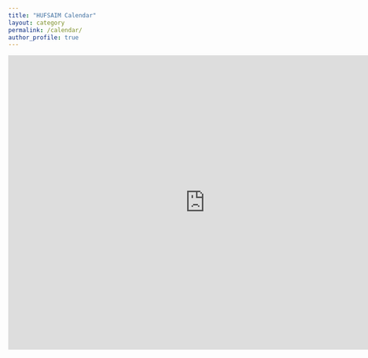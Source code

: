 ```yaml
---
title: "HUFSAIM Calendar"
layout: category
permalink: /calendar/
author_profile: true
---
```

<iframe src="https://calendar.google.com/calendar/embed?height=600&wkst=2&ctz=Asia%2FSeoul&showPrint=0&mode=WEEK&showTabs=0&showTz=0&showTitle=0&src=aHVmc2FpbUBnbWFpbC5jb20&src=a28uc291dGhfa29yZWEjaG9saWRheUBncm91cC52LmNhbGVuZGFyLmdvb2dsZS5jb20&color=%230078cc&color=%23F4511E" style="border-width:0" width="800" height="600" frameborder="0" scrolling="no"></iframe>

<!--<iframe src="https://calendar.google.com/calendar/embed?height=960&wkst=1&ctz=Asia%2FSeoul&showPrint=0&mode=MONTH&showTabs=0&title=HUFSAIM%20calendar&showTz=0&hl=en&showTitle=0&src=aHVmc2FpbUBnbWFpbC5jb20&src=a28uc291dGhfa29yZWEjaG9saWRheUBncm91cC52LmNhbGVuZGFyLmdvb2dsZS5jb20&color=%230078cc&color=%23F4511E" style="border-width:0" width="960" height="960" frameborder="0" scrolling="no"></iframe>-->